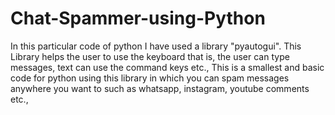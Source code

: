 # Chat-Spammer-using-Python
In this particular code of python I have used a library "pyautogui". This Library helps the user to use the keyboard that is, the user can type messages, text can use the command keys etc., This is a smallest and basic code for python using this library in which you can spam messages anywhere you want to such as whatsapp, instagram, youtube comments etc., 
